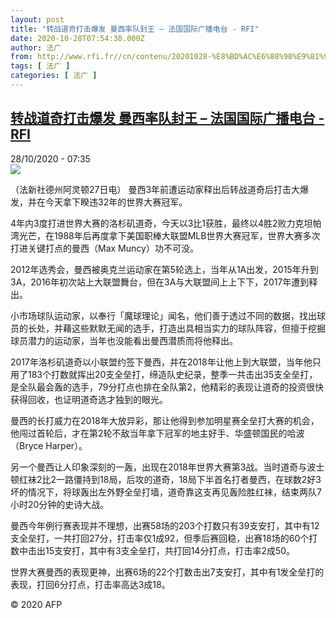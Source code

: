 ```yaml
---
layout: post
title: "转战道奇打击爆发 曼西率队封王 – 法国国际广播电台 - RFI"
date: 2020-10-28T07:54:38.000Z
author: 法广
from: http://www.rfi.fr//cn/contenu/20201028-%E8%BD%AC%E6%88%98%E9%81%93%E5%A5%87%E6%89%93%E5%87%BB%E7%88%86%E5%8F%91-%E6%9B%BC%E8%A5%BF%E7%8E%87%E9%98%9F%E5%B0%81%E7%8E%8B
tags: [ 法广 ]
categories: [ 法广 ]
---
```

<!--1603871678000-->
[转战道奇打击爆发 曼西率队封王 – 法国国际广播电台 - RFI](http://www.rfi.fr//cn/contenu/20201028-%E8%BD%AC%E6%88%98%E9%81%93%E5%A5%87%E6%89%93%E5%87%BB%E7%88%86%E5%8F%91-%E6%9B%BC%E8%A5%BF%E7%8E%87%E9%98%9F%E5%B0%81%E7%8E%8B)
------

<div>
<div>28/10/2020 - 07:35</div><img src="https://s.rfi.fr/media/display/88d46f7e-18eb-11eb-9e2e-005056a98db9/w:310/p:16x9/spo0006b.201028143505.jpg"><div class="t-content__body u-clearfix">            <p>（法新社德州阿灵顿27日电）    曼西3年前遭运动家释出后转战道奇后打击大爆发，并在今天拿下睽违32年的世界大赛冠军。</p><p>4年内3度打进世界大赛的洛杉矶道奇，今天以3比1获胜，最终以4胜2败力克坦帕湾光芒，在1988年后再度拿下美国职棒大联盟MLB世界大赛冠军，世界大赛多次打进关键打点的曼西（Max Muncy）功不可没。</p><p>2012年选秀会，曼西被奥克兰运动家在第5轮选上，当年从1A出发，2015年升到3A，2016年初次站上大联盟舞台，但在3A与大联盟间上上下下，2017年遭到释出。</p><p>小市场球队运动家，以奉行「魔球理论」闻名，他们善于透过不同的数据，找出球员的长处，并藉这些默默无闻的选手，打造出具相当实力的球队阵容，但擅于挖掘球员潜力的运动家，当年也没能看出曼西潜质而将他释出。</p><p>2017年洛杉矶道奇以小联盟约签下曼西，并在2018年让他上到大联盟，当年他只用了183个打数就挥出20支全垒打，缔造队史纪录，整季一共击出35支全垒打，是全队最会轰的选手，79分打点也排在全队第2，他精彩的表现让道奇的投资很快获得回收，也证明道奇选才独到的眼光。</p><p>曼西的长打威力在2018年大放异彩，那让他得到参加明星赛全垒打大赛的机会，他闯过首轮后，才在第2轮不敌当年拿下冠军的地主好手、华盛顿国民的哈波（Bryce Harper）。</p><p>另一个曼西让人印象深刻的一轰，出现在2018年世界大赛第3战。当时道奇与波士顿红袜2比2一路僵持到18局，后攻的道奇，18局下半首名打者曼西，在球数2好3坏的情况下，将球轰出左外野全垒打墙，道奇靠这支再见轰险胜红袜，结束两队7小时20分钟的史诗大战。</p><p>曼西今年例行赛表现并不理想，出赛58场的203个打数只有39支安打，其中有12支全垒打，一共打回27分，打击率仅1成92，但季后赛回稳，出赛18场的60个打数中击出15支安打，其中有3支全垒打，共打回14分打点，打击率2成50。</p><p>世界大赛曼西的表现更神，出赛6场的22个打数击出7支安打，其中有1发全垒打的表现，打回6分打点，打击率高达3成18。</p>            <p class="t-copyright">© 2020 AFP</p>        </div>
</div>
